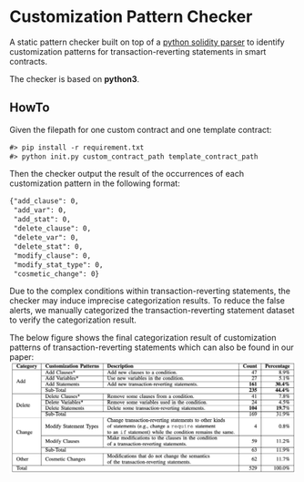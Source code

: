 # Customization Pattern Checker
A static pattern checker built on top of a [python solidity parser](https://github.com/ConsenSys/python-solidity-parser) to identify customization patterns
for transaction-reverting statements in smart contracts. 

The checker is based on **python3**. 

## HowTo
Given the filepath for one custom contract and one template contract: 
```
#> pip install -r requirement.txt
#> python init.py custom_contract_path template_contract_path
```
Then the checker output the result of the occurrences of each customization pattern in the following format:
```
{"add_clause": 0,
 "add_var": 0,
 "add_stat": 0,
 "delete_clause": 0,
 "delete_var": 0,
 "delete_stat": 0,
 "modify_clause": 0,
 "modify_stat_type": 0,
 "cosmetic_change": 0}
```

Due to the complex conditions within transaction-reverting statements, the checker may 
induce imprecise categorization results. To reduce the false alerts, we manually categorized
the transaction-reverting statement dataset to verify the categorization result. 

The below figure shows the final categorization result of customization patterns of transaction-reverting statements
 which can also be found in our paper:
![avatar](/checker_result.png)

